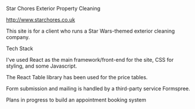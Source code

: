 Star Chores
Exterior Property Cleaning

http://www.starchores.co.uk

This site is for a client who runs a Star Wars-themed exterior cleaning company.

Tech Stack

I've used React as the main framework/front-end for the site, CSS for styling, and some Javascript.

The React Table library has been used for the price tables.

Form submission and mailing is handled by a third-party service Formspree.

Plans in progress to build an appointment booking system 
